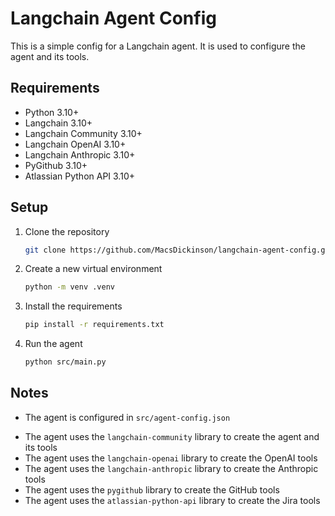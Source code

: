 # Langchain Agent Config

This is a simple config for a Langchain agent. It is used to configure the agent and its tools.

## Requirements

- Python 3.10+
- Langchain 3.10+
- Langchain Community 3.10+
- Langchain OpenAI 3.10+
- Langchain Anthropic 3.10+
- PyGithub 3.10+
- Atlassian Python API 3.10+

## Setup

1. Clone the repository
   ```bash
   git clone https://github.com/MacsDickinson/langchain-agent-config.git
   ```
2. Create a new virtual environment
   ```bash
   python -m venv .venv
   ```
3. Install the requirements
   ```bash
   pip install -r requirements.txt
   ```
4. Run the agent
   ```bash
   python src/main.py
   ```

## Notes

- The agent is configured in `src/agent-config.json`
<!-- - The agent is run in `src/main.py` -->
- The agent uses the `langchain-community` library to create the agent and its tools
- The agent uses the `langchain-openai` library to create the OpenAI tools
- The agent uses the `langchain-anthropic` library to create the Anthropic tools
- The agent uses the `pygithub` library to create the GitHub tools
- The agent uses the `atlassian-python-api` library to create the Jira tools
